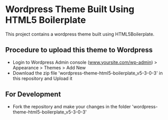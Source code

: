 # Wordpress Theme Built Using HTML5 Boilerplate

This project contains a wordpress theme built using HTML5Boilerplate. 

## Procedure to upload this theme to Wordpress

* Login to Wordpress Admin console (www.yoursite.com/wp-admin) > Appearance > Themes > Add New
* Download the zip file 'wordpress-theme-html5-boilerplate_v5-3-0-3' in this repository and Upload it

## For Development

* Fork the repository and make your changes in the folder 'wordpress-theme-html5-boilerplate_v5-3-0-3'
